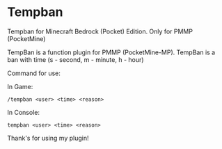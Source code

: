 # Tempban
Tempban for Minecraft Bedrock (Pocket) Edition. Only for PMMP (PocketMine)

TempBan is a function plugin for PMMP (PocketMine-MP).
TempBan is a ban with time (s - second, m - minute, h - hour)

Command for use:

  In Game:
  
    /tempban <user> <time> <reason>
  
  In Console:
  
    tempban <user> <time> <reason>


Thank's for using my plugin!
